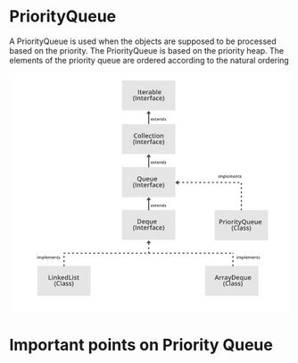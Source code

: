 # PriorityQueue
A PriorityQueue is used when the objects are supposed to be processed based on the priority. The PriorityQueue is based on the priority heap. The elements of the priority queue are ordered according to the natural ordering

![](images/Queue-Deque-PriorityQueue-In-Java.png)
# Important points on Priority Queue
